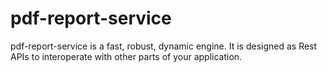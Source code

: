 # pdf-report-service
pdf-report-service is a fast, robust, dynamic engine. It is designed as Rest APIs to interoperate with other parts of your application.
